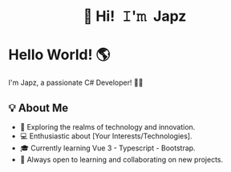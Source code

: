 <h1 align="center" title=":)">👋 Hi! 𝙸'𝚖 Japz</h1>

# Hello World! 🌎

I'm Japz, a passionate C# Developer! 👨‍💻

## 💡 About Me

- 🚀 Exploring the realms of technology and innovation.
- 💻 Enthusiastic about [Your Interests/Technologies].
- 🎓 Currently learning Vue 3 - Typescript - Bootstrap.
- 🌱 Always open to learning and collaborating on new projects.
